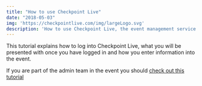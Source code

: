 ```yaml
---
title: "How to use Checkpoint Live"
date: "2018-05-03"
img: 'https://checkpointlive.com/img/largeLogo.svg'
description: 'How to use Checkpoint Live, the event management service for checkpoint based events'
---
```


This tutorial explains how to log into Checkpoint Live, what you will be presented with once you have logged in and how you enter information into the event.

If you are part of the admin team in the event you should [check out this tutorial](/how-to-use-checkpoint-live-as-an-admin)
